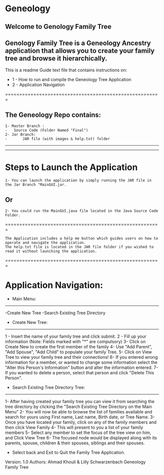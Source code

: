 # Geneology
Welcome to Genology Family Tree
-----------------------
Genology Family Tree is a Geneology Ancestry application that allows you to create your family tree and browse it hierarchically.
-----------------------------------------------------------------------------------------------------------------------
This is a readme Guide text file that contains instructions on:

* 1 - How to run and compile the Geneology Tree Application
* 2 - Application Navigation

=======================================================

The Geneology Repo contains:
-----------------------------------

	1- Master Branch :
	-	Source Code (Folder Named "Final")
	2- Jar Branch:
	-       JAR file (with images & help.txt) folder

--------------------------------------------------
--------------------------------------------------

Steps to Launch the Application
===================================
	1- You can launch the application by simply running the JAR file in the Jar Branch "MainGUI.jar.

Or
--

	2- You could run the MainGUI.java file located in the Java Source Code Folder.

=======================================================

	The Application includes a help me button which guides users on how to operate and navigate the application.
	The help.txt file is located in the JAR file folder if you wished to read it without launching the application.

=======================================================

Application Navigation:
===================================

* Main Menu:
--------------
-Create New Tree
-Search Existing Tree Directory


* Create New Tree:
--------------------
1 - Insert the name of your family tree and click submit.
2 - Fill up your information (Note: Fields marked with "*" are compulsory)
3- Click on Create New to create the first member of the family
4- Use "Add Parent", "Add Spouse", "Add Child" to populate your family Tree.
5- Click on View Tree to view your family tree and their connections!
6- If you entered wrong information for a member, or wanted to change some information
   select the "Alter this Person's Information" button and alter the information entered.
7- If you wanted to delete a person, select that person and click "Delete This Person".

* Search Existing Tree Directory Tree:
----------------------------------------
1- After having created your family tree you can view it from searching the tree directory
   by clicking the "Search Existing Tree Directory on the Main Menu"
2- You will now be able to browse the list of families available and search for yours
   using First name, Last name, Birth date, or Tree Name.
3- Once you have located your family, click on any of the family members and then click View Family
4- This will present to you a list of your family members
5- Select any member to set the focus of the tree view on him, and Click View Tree
6- The focused node would be displayed along with its parents, spouse, children & their spouses, siblings and their spouses.


* Select back and Exit to Quit the Family Tree Application.



Version: 1.0
Authors: Ahmad Khouli & Lilly Schwarzenbach
Geneology Family Tree

